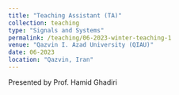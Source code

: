 ```yaml
---
title: "Teaching Assistant (TA)"
collection: teaching
type: "Signals and Systems"
permalink: /teaching/06-2023-winter-teaching-1
venue: "Qazvin I. Azad University (QIAU)"
date: 06-2023
location: "Qazvin, Iran"
---
```


Presented by Prof. Hamid Ghadiri
